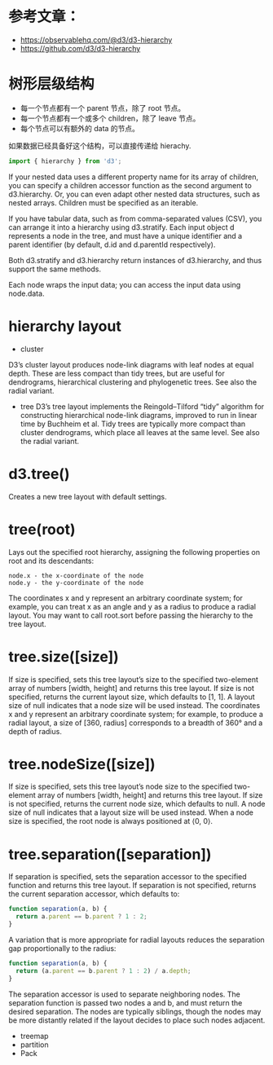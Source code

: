 # 参考文章：
* https://observablehq.com/@d3/d3-hierarchy
* https://github.com/d3/d3-hierarchy



# 树形层级结构
* 每一个节点都有一个 parent 节点，除了 root 节点。
* 每一个节点都有一个或多个 children，除了 leave 节点。
* 每个节点可以有额外的 data 的节点。   

如果数据已经具备好这个结构，可以直接传递给 hierachy. 
```ts
import { hierarchy } from 'd3';
```


If your nested data uses a different property name for its array of children, you can specify a children accessor function as the second argument to d3.hierarchy. Or, you can even adapt other nested data structures, such as nested arrays. Children must be specified as an iterable.

If you have tabular data, such as from comma-separated values (CSV), you can arrange it into a hierarchy using d3.stratify. Each input object d represents a node in the tree, and must have a unique identifier and a parent identifier (by default, d.id and d.parentId respectively).

Both d3.stratify and d3.hierarchy return instances of d3.hierarchy, and thus support the same methods.

Each node wraps the input data; you can access the input data using node.data.




# hierarchy layout

* cluster

D3’s cluster layout produces node-link diagrams with leaf nodes at equal depth. These are less compact than tidy trees, but are useful for dendrograms, hierarchical clustering and phylogenetic trees. See also the radial variant.

* tree
D3’s tree layout implements the Reingold–Tilford “tidy” algorithm for constructing hierarchical node-link diagrams, improved to run in linear time by Buchheim et al. Tidy trees are typically more compact than cluster dendrograms, which place all leaves at the same level. See also the radial variant.



# d3.tree()


Creates a new tree layout with default settings.

# tree(root)

Lays out the specified root hierarchy, assigning the following properties on root and its descendants:

    node.x - the x-coordinate of the node
    node.y - the y-coordinate of the node

The coordinates x and y represent an arbitrary coordinate system; for example, you can treat x as an angle and y as a radius to produce a radial layout. You may want to call root.sort before passing the hierarchy to the tree layout.

# tree.size([size])

If size is specified, sets this tree layout’s size to the specified two-element array of numbers [width, height] and returns this tree layout. If size is not specified, returns the current layout size, which defaults to [1, 1]. A layout size of null indicates that a node size will be used instead. The coordinates x and y represent an arbitrary coordinate system; for example, to produce a radial layout, a size of [360, radius] corresponds to a breadth of 360° and a depth of radius.

# tree.nodeSize([size])

If size is specified, sets this tree layout’s node size to the specified two-element array of numbers [width, height] and returns this tree layout. If size is not specified, returns the current node size, which defaults to null. A node size of null indicates that a layout size will be used instead. When a node size is specified, the root node is always positioned at ⟨0, 0⟩.


# tree.separation([separation])

If separation is specified, sets the separation accessor to the specified function and returns this tree layout. If separation is not specified, returns the current separation accessor, which defaults to:

```ts
function separation(a, b) {
  return a.parent == b.parent ? 1 : 2;
}
```

A variation that is more appropriate for radial layouts reduces the separation gap proportionally to the radius:

```ts
function separation(a, b) {
  return (a.parent == b.parent ? 1 : 2) / a.depth;
}
```

The separation accessor is used to separate neighboring nodes. The separation function is passed two nodes a and b, and must return the desired separation. The nodes are typically siblings, though the nodes may be more distantly related if the layout decides to place such nodes adjacent.





* treemap
* partition
* Pack







